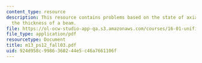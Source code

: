 ```yaml
---
content_type: resource
description: This resource contains problems based on the state of axial stress through
  the thickness of a beam.
file: https://ol-ocw-studio-app-qa.s3.amazonaws.com/courses/16-01-unified-engineering-i-ii-iii-iv-fall-2005-spring-2006/924d958c9986360244e5c46a7661106f_m13_ps12_fall03.pdf
file_type: application/pdf
resourcetype: Document
title: m13_ps12_fall03.pdf
uid: 924d958c-9986-3602-44e5-c46a7661106f
---
```

